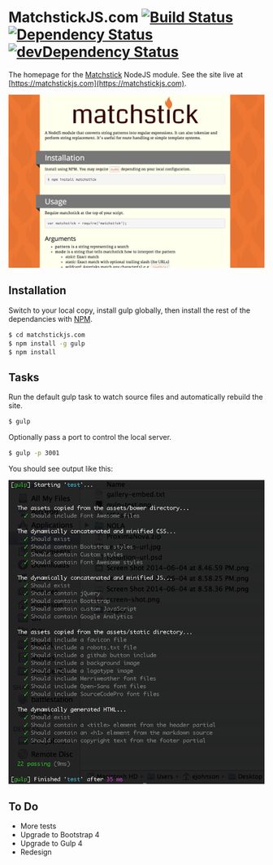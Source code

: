 MatchstickJS.com [![Build Status](https://travis-ci.org/edj-boston/matchstickjs-com.svg?branch=master)](https://travis-ci.org/edj-boston/matchstickjs-com) [![Dependency Status](https://david-dm.org/edj-boston/matchstickjs-com.svg)](https://david-dm.org/edj-boston/matchstickjs-com) [![devDependency Status](https://david-dm.org/edj-boston/matchstickjs-com/dev-status.svg)](https://david-dm.org/edj-boston/matchstickjs-com#info=devDependencies)
================

The homepage for the [Matchstick](https://www.npmjs.org/package/matchstick) NodeJS module. See the site live at [https://matchstickjs.com](https://matchstickjs.com).

![Screen Shot](/src/misc/screen-shot.png)


Installation
------------

Switch to your local copy, install gulp globally, then install the rest of the dependancies with [NPM](https://www.npmjs.org/).

```sh
$ cd matchstickjs.com
$ npm install -g gulp
$ npm install
```


Tasks
-----

Run the default gulp task to watch source files and automatically rebuild the site.

```sh
$ gulp
```

Optionally pass a port to control the local server.

```sh
$ gulp -p 3001
```
You should see output like this:

![Gulp Test](/src/misc/gulp-test.png)


To Do
-----

* More tests
* Upgrade to Bootstrap 4
* Upgrade to Gulp 4
* Redesign
